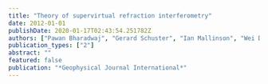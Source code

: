```yaml
---
title: "Theory of supervirtual refraction interferometry"
date: 2012-01-01
publishDate: 2020-01-17T02:43:54.251782Z
authors: ["Pawan Bharadwaj", "Gerard Schuster", "Ian Mallinson", "Wei Dai"]
publication_types: ["2"]
abstract: ""
featured: false
publication: "*Geophysical Journal International*"
---
```


